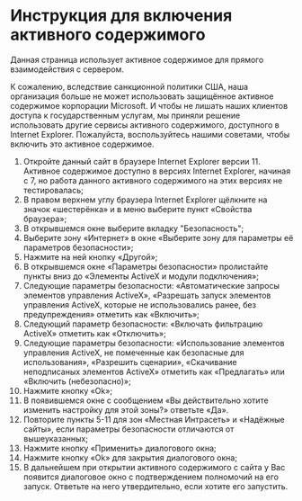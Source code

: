 # Инструкция для включения активного содержимого

Данная страница использует активное содержимое для прямого взаимодействия с сервером.

К сожалению, вследствие санкционной политики США, наша организация больше не может использовать защищённое активное содержимое корпорации Microsoft. И чтобы не лишать наших клиентов доступа к государственным услугам, мы приняли решение использовать другие  сервисы активного содержимого, доступного в Internet Explorer. Пожалуйста, воспользуйтесь нашими советами, чтобы включить это активное содержимое.

1. Откройте данный сайт в браузере Internet Explorer версии 11. Активное содержимое доступно в версиях Internet Explorer, начиная с 7, но работа данного активного содержимого на этих версиях не тестировалась;
2. В правом верхнем углу браузера Internet Explorer щёлкните на значок «шестерёнка» и в меню выберите пункт «Свойства браузера»;
3. В открывшемся окне выберите вкладку "Безопасность";
4. Выберите зону «Интернет» в окне «Выберите зону для параметры её параметров безопасности»;
5. Нажмите на ней кнопку «Другой»;
6. В открывшемся окне «Параметры безопасности» пролистайте пункты вниз до «Элементы ActiveX и модули подключения»;
7. Следующие параметры безопасности: «Автоматические запросы элементов управления ActiveX», «Разрешать запуск элементов управления ActiveX, которые не использовались ранее, без предупреждения» отметить как «Включить»;
8. Следующий параметр безопасности: «Включать фильтрацию ActiveX» отметить как «Отключить»;
9. Следующие параметры безопасности: «Использование элементов управления ActiveX, не помеченные как безопасные для использования», «Разрешить сценарии», «Скачивание неподписаных элементов ActiveX» отметить как «Предлагать» или «Включить (небезопасно)»;
10. Нажмите кнопку «Ok»;
11. В появившемся окне с сообщением «Вы действительно хотите изменить настройку для этой зоны?» ответьте «Да».
12. Повторите пункты 5-11 для зон «Местная Интрасеть» и «Надёжные сайты», если параметры безопасности отличаются от вышеуказанных;
13. Нажмите кнопку «Применить» диалогового окна;
14. Нажмите кнопку «Ok» для закрытия диалогового окна;
15. В дальнейшем при открытии активного содержимого с сайта у Вас появится диалоговое окно с подтверждением полномочий на его запуск. Ответьте на него утвердительно, если хотите его запустить.
